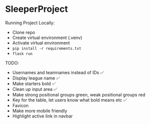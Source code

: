 # SleeperProject

Running Project Locally:
- Clone repo
- Create virtual environment (.venv)
- Activate virtual environment
- `pip install -r requirements.txt`
- `flask run`

TODO:
- Usernames and teamnames instead of IDs ✅
- Display league name ✅
- Make starters bold ✅
- Clean up input area ✅
- Make strong positional groups green, weak positional groups red
- Key for the table, let users know what bold means etc ✅
- Favicon
- Make more mobile friendly
- Highlight active link in navbar
